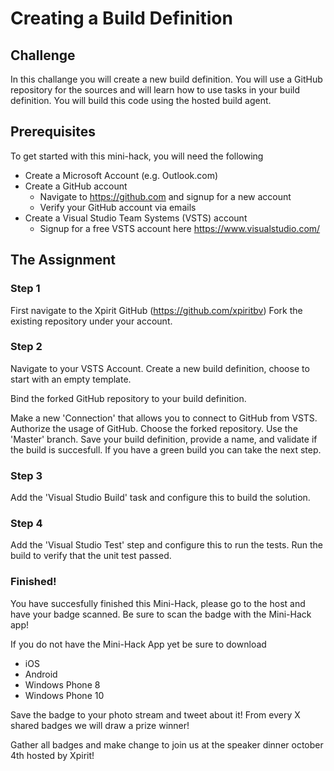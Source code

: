 # Creating a Build Definition

## Challenge ##
In this challange you will create a new build definition. You will use a GitHub repository for the sources and will learn how to use tasks in your build definition. You will build this code using the hosted build agent.

## Prerequisites ##
To get started with this mini-hack, you will need the following 

- Create a Microsoft Account (e.g. Outlook.com)
- Create a GitHub account
    - Navigate to https://github.com and signup for a new account
    - Verify your GitHub account via emails
- Create a Visual Studio Team Systems (VSTS) account
    - Signup for a free VSTS account here https://www.visualstudio.com/

## The Assignment ##

### Step 1 ###
First navigate to the Xpirit GitHub (https://github.com/xpiritbv)
Fork the existing repository under your account.

### Step 2 ###
Navigate to your VSTS Account. Create a new build definition, choose to start with an empty template.

Bind the forked GitHub repository to your build definition. 

Make a new 'Connection' that allows you to connect to GitHub from VSTS. Authorize the usage of GitHub. Choose the forked repository. Use the 'Master' branch. Save your build definition, provide a name, and validate if the build is succesfull. If you have a green build you can take the next step.

### Step 3 ###
Add the 'Visual Studio Build' task and configure this to build the solution.

### Step 4 ###
Add the 'Visual Studio Test' step and configure this to run the tests.
Run the build to verify that the unit test passed.

### Finished! ###
You have succesfully finished this Mini-Hack, please go to the host and have your badge scanned. Be sure to scan the badge with the Mini-Hack app!

If you do not have the Mini-Hack App yet be sure to download 
- iOS
- Android
- Windows Phone 8
- Windows Phone 10

Save the badge to your photo stream and tweet about it!
From every X shared badges we will draw a prize winner!

Gather all badges and make change to join us at the speaker dinner october 4th hosted by Xpirit!